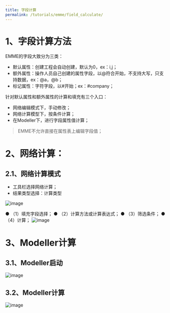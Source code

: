 ```yaml
---
title: 字段计算
permalink: /tutorials/emme/field_calculate/
---
```


# 1、字段计算方法
EMME的字段大致分为三类：
- 默认属性：创建工程会自动创建，默认为0，ex：i,j；
- 额外属性：操作人员自己创建的属性字段，以@符合开始，不支持大写，只支持数据，ex：@a，@b；
- 标记属性：字符字段，以#开始；ex：#company；

针对默认属性和额外属性的计算和填充有三个入口：
- 网络编辑模式下，手动修改；
- 网络计算模型下，按条件计算；
- 在Modeller下，进行字段属性值计算；

> EMME不允许直接在属性表上编辑字段值；

# 2、网络计算：
## 2.1、网络计算模式
- 工具栏选择网络计算；
- 结果类型选择：计算类型

![image](/assets/images/emme/field_calculate.png)

● （1）填充字段选择；
● （2）计算方法或计算表达式；
● （3）筛选条件；
● （4）计算；
![image](/assets/images/emme/calculate.png)

# 3、Modeller计算
## 3.1、Modeller启动
![image](/assets/images/emme/Modeller_start.png)

## 3.2、Modeller计算
![image](/assets/images/emme/Modeller_run.png)